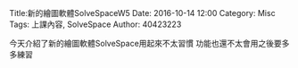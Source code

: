 Title:新的繪圖軟體SolveSpaceW5
Date: 2016-10-14 12:00
Category: Misc
Tags: 上課內容, SolveSpace
Author: 40423223


今天介紹了新的繪圖軟體SolveSpace用起來不太習慣
功能也還不太會用之後要多多練習